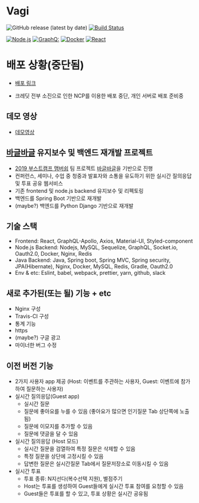 # Vagi


![GitHub release (latest by date)](https://img.shields.io/github/v/release/demetoir/vagi) [![Build Status](https://travis-ci.org/demetoir/2019-21.svg?branch=master)](https://travis-ci.org/demetoir/2019-21)
<p>
<a target="_blank" rel="noopener noreferrer" href="https://camo.githubusercontent.com/3fc8384246adb849bdc8a39fc7cc95164f9cb090/68747470733a2f2f696d672e736869656c64732e696f2f62616467652f4e6f64652e6a732d677261793f6c6f676f3d4e6f64652e6a73266c6f676f436f6c6f723d677265656e"><img alt="Node.js" src="https://camo.githubusercontent.com/3fc8384246adb849bdc8a39fc7cc95164f9cb090/68747470733a2f2f696d672e736869656c64732e696f2f62616467652f4e6f64652e6a732d677261793f6c6f676f3d4e6f64652e6a73266c6f676f436f6c6f723d677265656e" data-canonical-src="https://img.shields.io/badge/Node.js-gray?logo=Node.js&amp;logoColor=green" style="max-width:100%;"></a>
<a target="_blank" rel="noopener noreferrer" href="https://camo.githubusercontent.com/260026eff932ac17205eb2caffb4af919abae4a9/68747470733a2f2f696d672e736869656c64732e696f2f62616467652f4772617068514c2d677261793f6c6f676f3d4772617068514c266c6f676f436f6c6f723d453130303938"><img alt="GraphQ:" src="https://camo.githubusercontent.com/260026eff932ac17205eb2caffb4af919abae4a9/68747470733a2f2f696d672e736869656c64732e696f2f62616467652f4772617068514c2d677261793f6c6f676f3d4772617068514c266c6f676f436f6c6f723d453130303938" data-canonical-src="https://img.shields.io/badge/GraphQL-gray?logo=GraphQL&amp;logoColor=E10098" style="max-width:100%;"></a>
<a target="_blank" rel="noopener noreferrer" href="https://camo.githubusercontent.com/1a43bf3f61dcfb33888aefc1e77c44f54f1f5e53/68747470733a2f2f696d672e736869656c64732e696f2f62616467652f446f636b65722d677261793f6c6f676f3d446f636b6572266c6f676f436f6c6f723d313438384336"><img alt="Docker" src="https://camo.githubusercontent.com/1a43bf3f61dcfb33888aefc1e77c44f54f1f5e53/68747470733a2f2f696d672e736869656c64732e696f2f62616467652f446f636b65722d677261793f6c6f676f3d446f636b6572266c6f676f436f6c6f723d313438384336" data-canonical-src="https://img.shields.io/badge/Docker-gray?logo=Docker&amp;logoColor=1488C6" style="max-width:100%;"></a>
<a target="_blank" rel="noopener noreferrer" href="https://camo.githubusercontent.com/193d7edd8b658e1976fbb35056b057bb05f80b3f/68747470733a2f2f696d672e736869656c64732e696f2f62616467652f52656163742e6a732d677261793f6c6f676f3d5265616374266c6f676f436f6c6f723d363144414642"><img alt="React" src="https://camo.githubusercontent.com/193d7edd8b658e1976fbb35056b057bb05f80b3f/68747470733a2f2f696d672e736869656c64732e696f2f62616467652f52656163742e6a732d677261793f6c6f676f3d5265616374266c6f676f436f6c6f723d363144414642" data-canonical-src="https://img.shields.io/badge/React.js-gray?logo=React&amp;logoColor=61DAFB" style="max-width:100%;"></a>
</p>





# 배포 상황(중단됨)
- [배포 링크]()

- 크레딧 전부 소진으로 인한 NCP를 이용한 배포 중단, 개인 서버로 배포 준비중

## 데모 영상

-   [데모영상](https://www.youtube.com/watch?v=jErevbCtdF0&feature=youtu.be)

## [바글바글](https://github.com/connect-foundation/2019-21) 유지보수 및 백엔드 재개발 프로젝트

- [2019 부스트캠프 맴버쉽](http://boostcamp.connect.or.kr/) 팀 프로젝트 [바글바글](https://github.com/connect-foundation/2019-21)을 기반으로 진행
- 컨퍼런스, 세미나, 수업 중 청중과 발표자와 소통을 유도하기 위한 실시간 질의응답 및 투표 공유 웹서비스
- 기존 frontend 및 node.js backend 유지보수 및 리펙토링
- 백엔드를 Spring Boot 기반으로 재개발
- (maybe?) 백엔드를 Python Django 기반으로 재개발

  
## 기술 스택

-   Frontend: React, GraphQL-Apollo, Axios, Material-UI, Styled-component 
-   Node.js Backend: Nodejs, MySQL, Sequelize, GraphQL, Socket.io, Oauth2.0, Docker, Nginx, Redis
-   Java Backend: Java, Spring boot, Spring MVC, Spring security, JPA(Hibernate), Nginx, Docker, MySQL, Redis, Gradle, Oauth2.0 
-   Env & etc: Eslint, babel, webpack, prettier, yarn, github, slack


## 새로 추가된(또는 될) 기능 + etc
- Nginx 구성 
- Travis-CI 구성
- 통계 기능
- https
- (maybe?) 구글 광고
- 마이너한 버그 수정



## 이전 버전 기능

- 2가지 사용자 app 제공 (Host: 이벤트를 주관하는 사용자, Guest: 이벤트에 참가하여 질문하는 사용자)
- 실시간 질의응답(Guest app)
   - 실시간 질문 
   - 질문에 좋아요를 누를 수 있음 (좋아요가 많으면 인기질문 Tab 상단쪽에 노출됨)
   - 질문에 이모지를 추가할 수 있음
   - 질문에 댓글을 달 수 있음
- 실시간 질의응답 (Host 모드)
   - 실시간 질문을 검열하여 특정 질문은 삭제할 수 있음
   - 특정 질문을 상단에 고정시킬 수 있음
   - 답변한 질문은 실시간질문 Tab에서 질문저장소로 이동시킬 수 있음
- 실시간 투표
   - 투표 종류: N지선다(복수선택 지원), 별점주기
   - Host는 투표를 생성하여 Guest들에게 실시간 투표 참여를 요청할 수 있음
   - Guest들은 투표를 할 수 있고, 투표 상황은 실시간 공유됨

